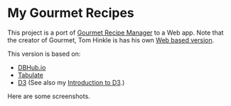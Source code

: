# My Gourmet Recipes

This project is a port of [Gourmet Recipe Manager](https://github.com/thinkle/gourmet/) to a Web app.  Note that the creator of Gourmet, Tom Hinkle is has his own [Web based version](https://www.gourmetrecipemanager.com/#).

This version is based on:

* [DBHub.io](https://dbhub.io/)
* [Tabulate](http://tabulator.info/)
* [D3](https://d3js.org/)  (See also my [Introduction to D3](https://github.com/JamesPerreault/D3-Introduction).)

Here are some screenshots.


